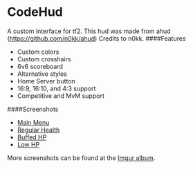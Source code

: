 # CodeHud
A custom interface for tf2. This hud was made from ahud (https://github.com/n0kk/ahud) Credits to n0kk.
####Features

* Custom colors
* Custom crosshairs
* 6v6 scoreboard
* Alternative styles
* Home Server button
* 16:9, 16:10, and 4:3 support
* Competitive and MvM support

####Screenshots

* [Main Menu](http://imgur.com/KFqjrvd)
* [Regular Health](http://imgur.com/99VNQXl)
* [Buffed HP](http://imgur.com/Jl5sJXs)
* [Low HP](http://imgur.com/cpUrC8s)

More screenshots can be found at the [Imgur album](http://imgur.com/a/19iLP).


